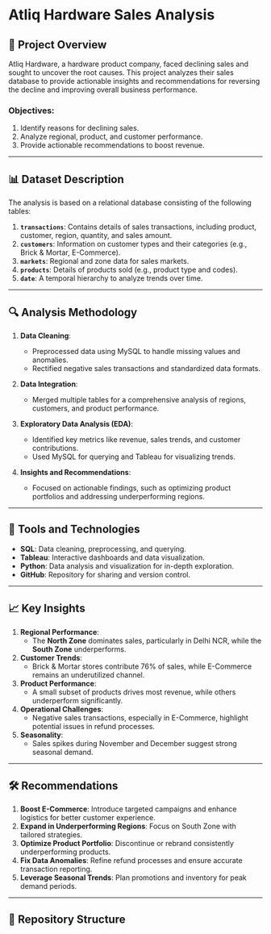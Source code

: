 # Atliq Hardware Sales Analysis

## 📜 Project Overview
Atliq Hardware, a hardware product company, faced declining sales and sought to uncover the root causes. This project analyzes their sales database to provide actionable insights and recommendations for reversing the decline and improving overall business performance.

### Objectives:
1. Identify reasons for declining sales.
2. Analyze regional, product, and customer performance.
3. Provide actionable recommendations to boost revenue.

---

## 📊 Dataset Description
The analysis is based on a relational database consisting of the following tables:

1. **`transactions`**: Contains details of sales transactions, including product, customer, region, quantity, and sales amount.
2. **`customers`**: Information on customer types and their categories (e.g., Brick & Mortar, E-Commerce).
3. **`markets`**: Regional and zone data for sales markets.
4. **`products`**: Details of products sold (e.g., product type and codes).
5. **`date`**: A temporal hierarchy to analyze trends over time.

---

## 🔍 Analysis Methodology
1. **Data Cleaning**:
   - Preprocessed data using MySQL to handle missing values and anomalies.
   - Rectified negative sales transactions and standardized data formats.

2. **Data Integration**:
   - Merged multiple tables for a comprehensive analysis of regions, customers, and product performance.

3. **Exploratory Data Analysis (EDA)**:
   - Identified key metrics like revenue, sales trends, and customer contributions.
   - Used MySQL for querying and Tableau for visualizing trends.

4. **Insights and Recommendations**:
   - Focused on actionable findings, such as optimizing product portfolios and addressing underperforming regions.

---

## 🚀 Tools and Technologies
- **SQL**: Data cleaning, preprocessing, and querying.
- **Tableau**: Interactive dashboards and data visualization.
- **Python**: Data analysis and visualization for in-depth exploration.
- **GitHub**: Repository for sharing and version control.

---

## 📈 Key Insights
1. **Regional Performance**:
   - The **North Zone** dominates sales, particularly in Delhi NCR, while the **South Zone** underperforms.
2. **Customer Trends**:
   - Brick & Mortar stores contribute 76% of sales, while E-Commerce remains an underutilized channel.
3. **Product Performance**:
   - A small subset of products drives most revenue, while others underperform significantly.
4. **Operational Challenges**:
   - Negative sales transactions, especially in E-Commerce, highlight potential issues in refund processes.
5. **Seasonality**:
   - Sales spikes during November and December suggest strong seasonal demand.

---

## 🛠️ Recommendations
1. **Boost E-Commerce**: Introduce targeted campaigns and enhance logistics for better customer experience.
2. **Expand in Underperforming Regions**: Focus on South Zone with tailored strategies.
3. **Optimize Product Portfolio**: Discontinue or rebrand consistently underperforming products.
4. **Fix Data Anomalies**: Refine refund processes and ensure accurate transaction reporting.
5. **Leverage Seasonal Trends**: Plan promotions and inventory for peak demand periods.

---

## 📂 Repository Structure
